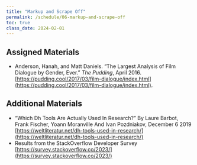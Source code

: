 ```yaml
---
title: "Markup and Scrape Off"
permalink: /schedule/06-markup-and-scrape-off
toc: true
class_date: 2024-02-01
---
```


## Assigned Materials

- Anderson, Hanah, and Matt Daniels. “The Largest Analysis of Film Dialogue by Gender, Ever.” *The Pudding*, April 2016. [https://pudding.cool/2017/03/film-dialogue/index.html](https://pudding.cool/2017/03/film-dialogue/index.html). 

## Additional Materials

- “Which Dh Tools Are Actually Used In Research?” By Laure Barbot, Frank Fischer, Yoann Moranville And Ivan Pozdniakov, December 6 2019 [https://weltliteratur.net/dh-tools-used-in-research/](https://weltliteratur.net/dh-tools-used-in-research/)
- Results from the StackOverflow Developer Survey [https://survey.stackoverflow.co/2023/](https://survey.stackoverflow.co/2023/) 

